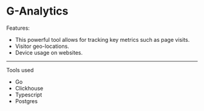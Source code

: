 # G-Analytics

Features:
* This powerful tool allows for tracking key metrics such as page visits.
* Visitor geo-locations.
* Device usage on websites. 

<hr>

Tools used
* Go
* Clickhouse
* Typescript
* Postgres
